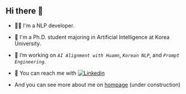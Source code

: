 ## Hi there 👋
- 🧑‍💻 I'm a NLP developer.
- 🌱 I'm a Ph.D. student majoring in Artificial Intelligence at Korea University.
- 🔭 I’m working on <code>_AI Alignment with Huamn_</code>, <code>_Korean NLP_</code>, and <code>_Prompt Engineering_</code>.
- 💬 You can reach me with [![Linkedin][linkedin-shield]][linkedin-url]

- And you can see more about me on [hompage](https://sungho3268.github.io/) (under construction)

[linkedin-shield]: https://img.shields.io/badge/linkedin-%230077B5.svg
[linkedin-url]: https://www.linkedin.com/in/sungho-kim-9b5247151/

<!--
**SungHo3268/SungHo3268** is a ✨ _special_ ✨ repository because its `README.md` (this file) appears on your GitHub profile.

Here are some ideas to get you started:

- 🔭 I’m currently working on ...
- 🌱 I’m currently learning ...
- 👯 I’m looking to collaborate on ...
- 🤔 I’m looking for help with ...
- 💬 Ask me about ...
- 📫 How to reach me: ...
- 😄 Pronouns: ...
- ⚡ Fun fact: ...
-->
